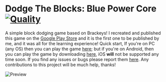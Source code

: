 # Dodge The Blocks: Blue Power Core [![Quality](https://app.codacy.com/project/badge/Grade/d843779ccc76494b9a9bbd11b8da3b1c)](https://www.codacy.com/manual/dentolos19/DodgeTheBlocks?utm_source=github.com&amp;utm_medium=referral&amp;utm_content=dentolos19/DodgeTheBlocks&amp;utm_campaign=Badge_Grade)

A simple block dodging game based on Brackeys! I recreated and published this game on the [Google Play Store](https://play.google.com/store/apps/details?id=com.aprodots.dodgetheblock) and it is the first one to be published by me, and it was all for the learning experience! Quick start, If you're on PC (any OS) then you can play the game [here](https://dentolos19.github.io/DodgeTheBlocks); but if you're on Android, then you can play the game by downloading [here](https://play.google.com/store/apps/details?id=com.aprodots.dodgetheblock), iOS **will** not be supported any time soon. If you find any issues or bugs please report them [here](https://github.com/dentolos19/DodgeTheBlocks/issues). Any contributions to this project will be much help, thanks!

![Preview](https://dentolos19.github.io/images/dodgetheblocks.png)
